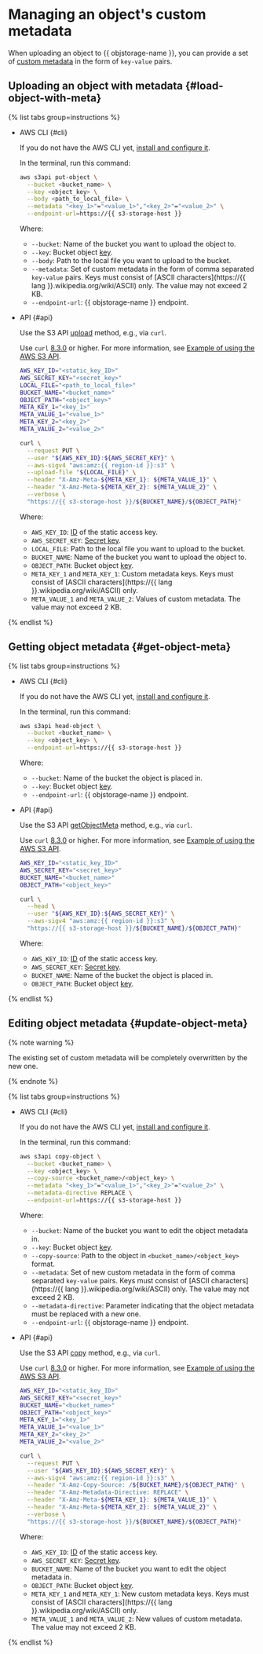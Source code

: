 # Managing an object's custom metadata

When uploading an object to {{ objstorage-name }}, you can provide a set of [custom metadata](../../concepts/object.md#user-meta) in the form of `key-value` pairs.

## Uploading an object with metadata {#load-object-with-meta}

{% list tabs group=instructions %}

- AWS CLI {#cli}

   If you do not have the AWS CLI yet, [install and configure it](../../tools/aws-cli.md).

   In the terminal, run this command:

   ```bash
   aws s3api put-object \
     --bucket <bucket_name> \
     --key <object_key> \
     --body <path_to_local_file> \
     --metadata "<key_1>"="<value_1>","<key_2>"="<value_2>" \
     --endpoint-url=https://{{ s3-storage-host }}
   ```

   Where:
   * `--bucket`: Name of the bucket you want to upload the object to.
   * `--key`: Bucket object [key](../../concepts/object.md#key).
   * `--body`: Path to the local file you want to upload to the bucket.
   * `--metadata`: Set of custom metadata in the form of comma separated `key-value` pairs. Keys must consist of [ASCII characters](https://{{ lang }}.wikipedia.org/wiki/ASCII) only. The value may not exceed 2 KB.
   * `--endpoint-url`: {{ objstorage-name }} endpoint.

- API {#api}

   Use the S3 API [upload](../../s3/api-ref/object/upload.md) method, e.g., via `curl`.

   Use `curl` [8.3.0](https://curl.se/changes.html) or higher. For more information, see [Example of using the AWS S3 API](../../api-ref/authentication.md#s3-api-example).

   ```bash
   AWS_KEY_ID="<static_key_ID>"
   AWS_SECRET_KEY="<secret_key>"
   LOCAL_FILE="<path_to_local_file>"
   BUCKET_NAME="<bucket_name>"
   OBJECT_PATH="<object_key>"
   META_KEY_1="<key_1>"
   META_VALUE_1="<value_1>"
   META_KEY_2="<key_2>"
   META_VALUE_2="<value_2>"

   curl \
     --request PUT \
     --user "${AWS_KEY_ID}:${AWS_SECRET_KEY}" \
     --aws-sigv4 "aws:amz:{{ region-id }}:s3" \
     --upload-file "${LOCAL_FILE}" \
     --header "X-Amz-Meta-${META_KEY_1}: ${META_VALUE_1}" \
     --header "X-Amz-Meta-${META_KEY_2}: ${META_VALUE_2}" \
     --verbose \
     "https://{{ s3-storage-host }}/${BUCKET_NAME}/${OBJECT_PATH}"
   ```

   Where:
   * `AWS_KEY_ID`: [ID](../../../iam/concepts/authorization/access-key.md#key-id) of the static access key.
   * `AWS_SECRET_KEY`: [Secret key](../../../iam/concepts/authorization/access-key.md#private-key).
   * `LOCAL_FILE`: Path to the local file you want to upload to the bucket.
   * `BUCKET_NAME`: Name of the bucket you want to upload the object to.
   * `OBJECT_PATH`: Bucket object [key](../../concepts/object.md#key).
   * `META_KEY_1` and `META_KEY_1`: Custom metadata keys. Keys must consist of [ASCII characters](https://{{ lang }}.wikipedia.org/wiki/ASCII) only.
   * `META_VALUE_1` and `META_VALUE_2`: Values of custom metadata. The value may not exceed 2 KB.

{% endlist %}

## Getting object metadata {#get-object-meta}

{% list tabs group=instructions %}

- AWS CLI {#cli}

   If you do not have the AWS CLI yet, [install and configure it](../../tools/aws-cli.md).

   In the terminal, run this command:

   ```bash
   aws s3api head-object \
     --bucket <bucket_name> \
     --key <object_key> \
     --endpoint-url=https://{{ s3-storage-host }}
   ```

   Where:
   * `--bucket`: Name of the bucket the object is placed in.
   * `--key`: Bucket object [key](../../concepts/object.md#key).
   * `--endpoint-url`: {{ objstorage-name }} endpoint.

- API {#api}

   Use the S3 API [getObjectMeta](../../s3/api-ref/object/getobjectmeta.md) method, e.g., via `curl`.

   Use `curl` [8.3.0](https://curl.se/changes.html) or higher. For more information, see [Example of using the AWS S3 API](../../api-ref/authentication.md#s3-api-example).

   ```bash
   AWS_KEY_ID="<static_key_ID>"
   AWS_SECRET_KEY="<secret_key>"
   BUCKET_NAME="<bucket_name>"
   OBJECT_PATH="<object_key>"

   curl \
     --head \
     --user "${AWS_KEY_ID}:${AWS_SECRET_KEY}" \
     --aws-sigv4 "aws:amz:{{ region-id }}:s3" \
     "https://{{ s3-storage-host }}/${BUCKET_NAME}/${OBJECT_PATH}"
   ```

   Where:
   * `AWS_KEY_ID`: [ID](../../../iam/concepts/authorization/access-key.md#key-id) of the static access key.
   * `AWS_SECRET_KEY`: [Secret key](../../../iam/concepts/authorization/access-key.md#private-key).
   * `BUCKET_NAME`: Name of the bucket the object is placed in.
   * `OBJECT_PATH`: Bucket object [key](../../concepts/object.md#key).

{% endlist %}

## Editing object metadata {#update-object-meta}

{% note warning %}

The existing set of custom metadata will be completely overwritten by the new one.

{% endnote %}

{% list tabs group=instructions %}

- AWS CLI {#cli}

   If you do not have the AWS CLI yet, [install and configure it](../../tools/aws-cli.md).

   In the terminal, run this command:

   ```bash
   aws s3api copy-object \
     --bucket <bucket_name> \
     --key <object_key> \
     --copy-source <bucket_name>/<object_key> \
     --metadata "<key_1>"="<value_1>","<key_2>"="<value_2>" \
     --metadata-directive REPLACE \
     --endpoint-url=https://{{ s3-storage-host }}
   ```

   Where:
   * `--bucket`: Name of the bucket you want to edit the object metadata in.
   * `--key`: Bucket object [key](../../concepts/object.md#key).
   * `--copy-source`: Path to the object in `<bucket_name>/<object_key>` format.
   * `--metadata`: Set of new custom metadata in the form of comma separated `key-value` pairs. Keys must consist of [ASCII characters](https://{{ lang }}.wikipedia.org/wiki/ASCII) only. The value may not exceed 2 KB.
   * `--metadata-directive`: Parameter indicating that the object metadata must be replaced with a new one.
   * `--endpoint-url`: {{ objstorage-name }} endpoint.

- API {#api}

   Use the S3 API [copy](../../s3/api-ref/object/copy.md) method, e.g., via `curl`.

   Use `curl` [8.3.0](https://curl.se/changes.html) or higher. For more information, see [Example of using the AWS S3 API](../../api-ref/authentication.md#s3-api-example).

   ```bash
   AWS_KEY_ID="<static_key_ID>"
   AWS_SECRET_KEY="<secret_key>"
   BUCKET_NAME="<bucket_name>"
   OBJECT_PATH="<object_key>"
   META_KEY_1="<key_1>"
   META_VALUE_1="<value_1>"
   META_KEY_2="<key_2>"
   META_VALUE_2="<value_2>"

   curl \
     --request PUT \
     --user "${AWS_KEY_ID}:${AWS_SECRET_KEY}" \
     --aws-sigv4 "aws:amz:{{ region-id }}:s3" \
     --header "X-Amz-Copy-Source: /${BUCKET_NAME}/${OBJECT_PATH}" \
     --header "X-Amz-Metadata-Directive: REPLACE" \
     --header "X-Amz-Meta-${META_KEY_1}: ${META_VALUE_1}" \
     --header "X-Amz-Meta-${META_KEY_2}: ${META_VALUE_2}" \
     --verbose \
     "https://{{ s3-storage-host }}/${BUCKET_NAME}/${OBJECT_PATH}"
   ```

   Where:
   * `AWS_KEY_ID`: [ID](../../../iam/concepts/authorization/access-key.md#key-id) of the static access key.
   * `AWS_SECRET_KEY`: [Secret key](../../../iam/concepts/authorization/access-key.md#private-key).
   * `BUCKET_NAME`: Name of the bucket you want to edit the object metadata in.
   * `OBJECT_PATH`: Bucket object [key](../../concepts/object.md#key).
   * `META_KEY_1` and `META_KEY_1`: New custom metadata keys. Keys must consist of [ASCII characters](https://{{ lang }}.wikipedia.org/wiki/ASCII) only.
   * `META_VALUE_1` and `META_VALUE_2`: New values of custom metadata. The value may not exceed 2 KB.

{% endlist %}